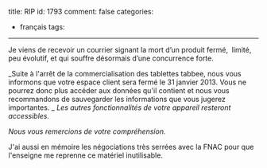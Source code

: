 title: RIP
id: 1793
comment: false
categories:
  - français
tags:
---

Je viens de recevoir un courrier signant la mort d’un produit fermé,  limité, peu évolutif, et qui souffre désormais d’une concurrence forte.

_Suite à l'arrêt de la commercialisation des tablettes tabbee, nous vous informons que votre espace client sera fermé le 31 janvier 2013\. Vous ne pourrez donc plus accéder aux données qu'il contient et nous vous recommandons de sauvegarder les informations que vous jugerez importantes. _
_Les autres fonctionnalités de votre appareil resteront accessibles._

_Nous vous remercions de votre compréhension._

J'ai aussi en mémoire les négociations très serrées avec la FNAC pour que l'enseigne me reprenne ce matériel inutilisable.

&nbsp;